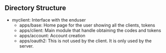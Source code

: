 Directory Structure
-------------------

* myclient: Interface with the enduser 
     * apps/base: Home page for the user showing all the clients, tokens
     * apps/client: Main module that handle obtaining the codes and tokens 
	 * apps/account: Account creation 
     * apps/oauth2: This is not used by the client. It is only used
           by the server.
